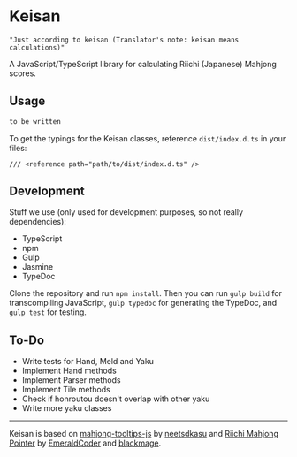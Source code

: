 # Keisan

    "Just according to keisan (Translator's note: keisan means calculations)"

A JavaScript/TypeScript library for calculating Riichi (Japanese) Mahjong scores.

## Usage
```javascript
to be written
```

To get the typings for the Keisan classes, reference `dist/index.d.ts` in your files:

    /// <reference path="path/to/dist/index.d.ts" />

## Development
Stuff we use (only used for development purposes, so not really dependencies):
* TypeScript
* npm
* Gulp
* Jasmine
* TypeDoc

Clone the repository and run `npm install`.
Then you can run `gulp build` for transcompiling JavaScript, `gulp typedoc` for generating the TypeDoc, and `gulp test` for testing.

## To-Do
* Write tests for Hand, Meld and Yaku
* Implement Hand methods
* Implement Parser methods
* Implement Tile methods
* Check if honroutou doesn't overlap with other yaku
* Write more yaku classes

---

Keisan is based on [mahjong-tooltips-js](https://github.com/neetsdkasu/mahjong-tools-tips-js) by [neetsdkasu](https://github.com/neetsdkasu)
and [Riichi Mahjong Pointer](https://github.com/magicolic/riichi-pointer-js) by [EmeraldCoder](https://github.com/EmeraldCoder) and [blackmage](https://github.com/magicolic-blackmage).
